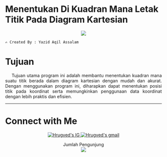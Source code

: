 <h1>Menentukan Di Kuadran Mana Letak Titik Pada Diagram Kartesian</h1>
<p align="center">
  <a href="https://github.com/DenverCoder1/readme-typing-svg"><img src="https://readme-typing-svg.herokuapp.com?font=Architects+Daughter&color=FFFF00&size=30&center=true&vCenter=true&width=600&height=65&lines=Haii..;++;Perkenalkan,++saya;++YAZID+AQIL+ASSALAM;PROGRAM+STUDI+INFORMATIKA;UNIVERSITAS+NEGERI+PADANG;"></a>
</p>
 
```
✍️ Created By : Yazid Aqil Assalam
```

<h1>Tujuan</h1>
<div align="justify">
&nbsp;&nbsp;&nbsp;&nbsp;Tujuan utama program ini adalah membantu menentukan kuadran mana suatu titik berada dalam diagram kartesian dengan mudah dan akurat. Dengan menggunakan program ini, diharapkan dapat menentukan posisi titik pada koordinat serta memungkinkan penggunaan data koordinat dengan lebih praktis dan efisien.
</div>

---
<h1><b>Connect with Me</b></h1>
<p align="center">
<a href="https://www.instagram.com/yazid_assalam/">
  <img border="0" alt="Hrugved's IG" src="https://img.icons8.com/doodle/38/000000/instagram--v1.png"/>
</a>
<a href="mailto:yazidaqilassalam04@gmail.com">
  <img border="0" alt="Hrugved's gmail" src="https://img.icons8.com/doodle/38/000000/gmail--v1.png"/>
</a>
</p>

<p align="center"> 
  <div align="center">Jumlah Pengunjung</div>
  <div align="center">
    <img src="https://profile-counter.glitch.me/yaaqas/count.svg"/>
  </div> 
</p>
